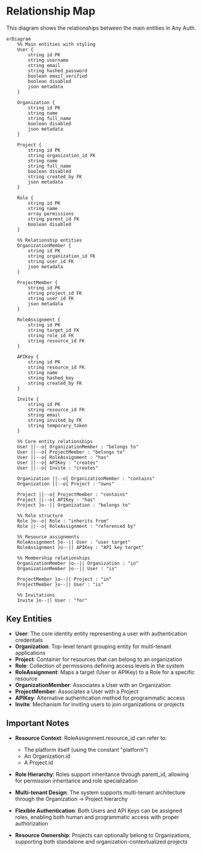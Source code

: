 # Relationship Map

This diagram shows the relationships between the main entities in Any Auth.

```mermaid
erDiagram
    %% Main entities with styling
    User {
        string id PK
        string username
        string email
        string hashed_password
        boolean email_verified
        boolean disabled
        json metadata
    }

    Organization {
        string id PK
        string name
        string full_name
        boolean disabled
        json metadata
    }

    Project {
        string id PK
        string organization_id FK
        string name
        string full_name
        boolean disabled
        string created_by FK
        json metadata
    }

    Role {
        string id PK
        string name
        array permissions
        string parent_id FK
        boolean disabled
    }

    %% Relationship entities
    OrganizationMember {
        string id PK
        string organization_id FK
        string user_id FK
        json metadata
    }

    ProjectMember {
        string id PK
        string project_id FK
        string user_id FK
        json metadata
    }

    RoleAssignment {
        string id PK
        string target_id FK
        string role_id FK
        string resource_id FK
    }

    APIKey {
        string id PK
        string resource_id FK
        string name
        string hashed_key
        string created_by FK
    }

    Invite {
        string id PK
        string resource_id FK
        string email
        string invited_by FK
        string temporary_token
    }

    %% Core entity relationships
    User ||--o{ OrganizationMember : "belongs to"
    User ||--o{ ProjectMember : "belongs to"
    User ||--o{ RoleAssignment : "has"
    User ||--o{ APIKey : "creates"
    User ||--o{ Invite : "creates"

    Organization ||--o{ OrganizationMember : "contains"
    Organization ||--o{ Project : "owns"

    Project ||--o{ ProjectMember : "contains"
    Project ||--o{ APIKey : "has"
    Project }o--|| Organization : "belongs to"

    %% Role structure
    Role }o--o| Role : "inherits from"
    Role ||--o{ RoleAssignment : "referenced by"

    %% Resource assignments
    RoleAssignment }o--|| User : "user target"
    RoleAssignment }o--|| APIKey : "API key target"

    %% Membership relationships
    OrganizationMember }o--|| Organization : "in"
    OrganizationMember }o--|| User : "is"

    ProjectMember }o--|| Project : "in"
    ProjectMember }o--|| User : "is"

    %% Invitations
    Invite }o--|| User : "for"
```

## Key Entities

- **User**: The core identity entity representing a user with authentication credentials
- **Organization**: Top-level tenant grouping entity for multi-tenant applications
- **Project**: Container for resources that can belong to an organization
- **Role**: Collection of permissions defining access levels in the system
- **RoleAssignment**: Maps a target (User or APIKey) to a Role for a specific resource
- **OrganizationMember**: Associates a User with an Organization
- **ProjectMember**: Associates a User with a Project
- **APIKey**: Alternative authentication method for programmatic access
- **Invite**: Mechanism for inviting users to join organizations or projects

## Important Notes

- **Resource Context**: RoleAssignment.resource_id can refer to:
    - The platform itself (using the constant "platform")
    - An Organization.id
    - A Project.id

- **Role Hierarchy**: Roles support inheritance through parent_id, allowing for
  permission inheritance and role specialization

- **Multi-tenant Design**: The system supports multi-tenant architecture through
  the Organization → Project hierarchy

- **Flexible Authentication**: Both Users and API Keys can be assigned roles,
  enabling both human and programmatic access with proper authorization

- **Resource Ownership**: Projects can optionally belong to Organizations,
  supporting both standalone and organization-contextualized projects
